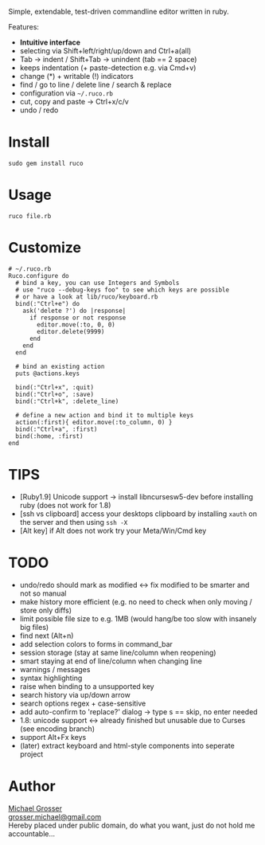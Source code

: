 Simple, extendable, test-driven commandline editor written in ruby.

Features:

 - **Intuitive interface**
 - selecting via Shift+left/right/up/down and Ctrl+a(all)
 - Tab -> indent / Shift+Tab -> unindent (tab == 2 space)
 - keeps indentation (+ paste-detection e.g. via Cmd+v)
 - change (*) + writable (!) indicators
 - find / go to line / delete line / search & replace
 - configuration via `~/.ruco.rb`
 - cut, copy and paste -> Ctrl+x/c/v
 - undo / redo

Install
=======
    sudo gem install ruco

Usage
=====
    ruco file.rb

Customize
=========

    # ~/.ruco.rb
    Ruco.configure do
      # bind a key, you can use Integers and Symbols
      # use "ruco --debug-keys foo" to see which keys are possible
      # or have a look at lib/ruco/keyboard.rb
      bind(:"Ctrl+e") do
        ask('delete ?') do |response|
          if response or not response
            editor.move(:to, 0, 0)
            editor.delete(9999)
          end
        end
      end

      # bind an existing action
      puts @actions.keys

      bind(:"Ctrl+x", :quit)
      bind(:"Ctrl+o", :save)
      bind(:"Ctrl+k", :delete_line)

      # define a new action and bind it to multiple keys
      action(:first){ editor.move(:to_column, 0) }
      bind(:"Ctrl+a", :first)
      bind(:home, :first)
    end

TIPS
====
 - [Ruby1.9] Unicode support -> install libncursesw5-dev before installing ruby (does not work for 1.8)
 - [ssh vs clipboard] access your desktops clipboard by installing `xauth` on the server and then using `ssh -X`
 - [Alt key] if Alt does not work try your Meta/Win/Cmd key

TODO
=====
 - undo/redo should mark as modified <-> fix modified to be smarter and not so manual
 - make history more efficient (e.g. no need to check when only moving / store only diffs)
 - limit possible file size to e.g. 1MB (would hang/be too slow with insanely big files)
 - find next (Alt+n)
 - add selection colors to forms in command_bar
 - session storage (stay at same line/column when reopening)
 - smart staying at end of line/column when changing line
 - warnings / messages
 - syntax highlighting
 - raise when binding to a unsupported key
 - search history via up/down arrow
 - search options regex + case-sensitive
 - add auto-confirm to 'replace?' dialog -> type s == skip, no enter needed
 - 1.8: unicode support <-> already finished but unusable due to Curses (see encoding branch)
 - support Alt+Fx keys
 - (later) extract keyboard and html-style components into seperate project

Author
======
[Michael Grosser](http://grosser.it)  
grosser.michael@gmail.com  
Hereby placed under public domain, do what you want, just do not hold me accountable...
